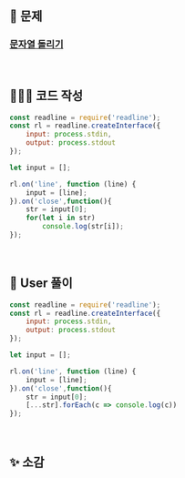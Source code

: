 ## 📄 문제 

### [문자열 돌리기](https://school.programmers.co.kr/learn/courses/30/lessons/181945)

<br>

## 🧚🏻‍♀️ 코드 작성

```javascript
const readline = require('readline');
const rl = readline.createInterface({
    input: process.stdin,
    output: process.stdout
});

let input = [];

rl.on('line', function (line) {
    input = [line];
}).on('close',function(){
    str = input[0];
    for(let i in str)
        console.log(str[i]);
});
```

<br>

## 📝 User 풀이

```javascript
const readline = require('readline');
const rl = readline.createInterface({
    input: process.stdin,
    output: process.stdout
});

let input = [];

rl.on('line', function (line) {
    input = [line];
}).on('close',function(){
    str = input[0];
    [...str].forEach(c => console.log(c))
});
```

<br>

## ✨ 소감